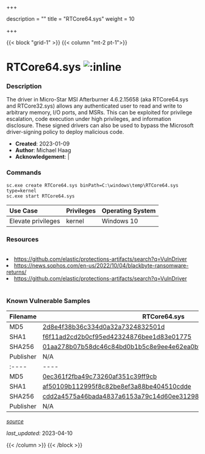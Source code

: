 +++

description = ""
title = "RTCore64.sys"
weight = 10

+++


{{< block "grid-1" >}}
{{< column "mt-2 pt-1">}}


# RTCore64.sys ![:inline](/images/twitter_verified.png) 


### Description

The driver in Micro-Star MSI Afterburner 4.6.2.15658 (aka RTCore64.sys and RTCore32.sys) allows any authenticated user to read and write to arbitrary memory, I/O ports, and MSRs. This can be exploited for privilege escalation, code execution under high privileges, and information disclosure. These signed drivers can also be used to bypass the Microsoft driver-signing policy to deploy malicious code.

- **Created**: 2023-01-09
- **Author**: Michael Haag
- **Acknowledgement**:  | [](https://twitter.com/)

### Commands

```
sc.exe create RTCore64.sys binPath=C:\windows\temp\RTCore64.sys type=kernel
sc.exe start RTCore64.sys
```

| Use Case | Privileges | Operating System | 
|:---- | ---- | ---- |
| Elevate privileges | kernel | Windows 10 |

### Resources
<br>
<li><a href=" https://github.com/elastic/protections-artifacts/search?q=VulnDriver"> https://github.com/elastic/protections-artifacts/search?q=VulnDriver</a></li>
<li><a href="https://news.sophos.com/en-us/2022/10/04/blackbyte-ransomware-returns/">https://news.sophos.com/en-us/2022/10/04/blackbyte-ransomware-returns/</a></li>
<li><a href="https://github.com/elastic/protections-artifacts/search?q=VulnDriver">https://github.com/elastic/protections-artifacts/search?q=VulnDriver</a></li>
<br>

### Known Vulnerable Samples

| Filename | RTCore64.sys |
|:---- | ---- | 
| MD5 | <a href="https://www.virustotal.com/gui/file/2d8e4f38b36c334d0a32a7324832501d">2d8e4f38b36c334d0a32a7324832501d</a> |
| SHA1 | <a href="https://www.virustotal.com/gui/file/f6f11ad2cd2b0cf95ed42324876bee1d83e01775">f6f11ad2cd2b0cf95ed42324876bee1d83e01775</a> |
| SHA256 | <a href="https://www.virustotal.com/gui/file/01aa278b07b58dc46c84bd0b1b5c8e9ee4e62ea0bf7a695862444af32e87f1fd">01aa278b07b58dc46c84bd0b1b5c8e9ee4e62ea0bf7a695862444af32e87f1fd</a> |
| Publisher | N/A || Signature | N, /, A   || Date | N/A || Company | N/A || Description | N/A || Product | N/A || Filename | RTCore64.sys |
|:---- | ---- | 
| MD5 | <a href="https://www.virustotal.com/gui/file/0ec361f2fba49c73260af351c39ff9cb">0ec361f2fba49c73260af351c39ff9cb</a> |
| SHA1 | <a href="https://www.virustotal.com/gui/file/af50109b112995f8c82be8ef3a88be404510cdde">af50109b112995f8c82be8ef3a88be404510cdde</a> |
| SHA256 | <a href="https://www.virustotal.com/gui/file/cdd2a4575a46bada4837a6153a79c14d60ee3129830717ef09e0e3efd9d00812">cdd2a4575a46bada4837a6153a79c14d60ee3129830717ef09e0e3efd9d00812</a> |
| Publisher | N/A || Signature | N, /, A   || Date | N/A || Company | N/A || Description | N/A || Product | N/A |


[*source*](https://github.com/magicsword-io/LOLDrivers/tree/main/yaml/rtcore64.yaml)

*last_updated:* 2023-04-10








{{< /column >}}
{{< /block >}}

